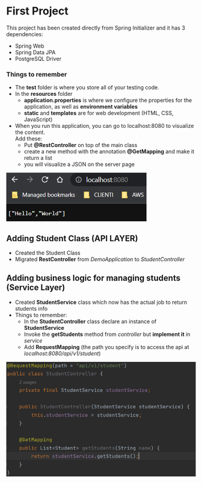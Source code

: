 # First Project
This project has been created directly from Spring Initializer
and it has 3 dependencies:
- Spring Web
- Spring Data JPA
- PostgreSQL Driver

### Things to remember
+ The __test__ folder is where you store all of your testing code. 
+ In the __resources__ folder
  - __application.properties__ is where we configure the properties for the application, as well as __environment variables__
  - __static__ and __templates__ are for web development (HTML, CSS, JavaScript)
+ When you run this application, you can go to localhost:8080 to visualize the content.  
Add these:
  - Put __@RestController__ on top of the main class
  - create a new method with the annotation __@GetMapping__ and make it return a list
  - you will visualize a JSON on the server page  

![alt text](./images/helloworldapi.png "Hello World Json")

## Adding Student Class (API LAYER)
+ Created the Student Class
+ Migrated __RestController__ from _DemoApplication_ to _StudentController_

## Adding business logic for managing students (Service Layer)
+ Created __StudentService__ class which now has the actual job to return students info
+ Things to remember:
  + In the __StudentController__ class declare an instance of __StudentService__
  + Invoke the __getStudents__ method from _controller_ but __implement it__ in _service_
  + Add __RequestMapping__ (the path you specify is to access the api at _localhost:8080/api/v1/student_)

![alt text](./images/service-and-controller.png)